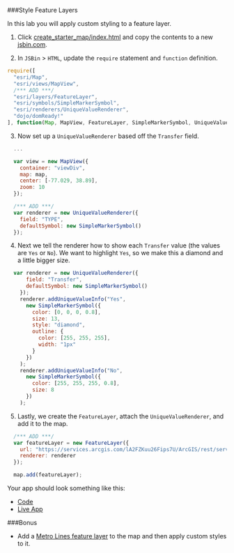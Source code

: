 ###Style Feature Layers

In this lab you will apply custom styling to a feature layer.

1. Click [create_starter_map/index.html](../create_starter_map/index.html) and copy the contents to a new [jsbin.com](http://jsbin.com).

2. In `JSBin` > `HTML`, update the `require` statement and `function` definition.

  ```javascript
  require([
    "esri/Map",
    "esri/views/MapView",
    /*** ADD ***/
    "esri/layers/FeatureLayer",
    "esri/symbols/SimpleMarkerSymbol",
    "esri/renderers/UniqueValueRenderer",
    "dojo/domReady!"
  ], function(Map, MapView, FeatureLayer, SimpleMarkerSymbol, UniqueValueRenderer) {
  ```

3. Now set up a `UniqueValueRenderer` based off the `Transfer` field.

  ```javascript
    ...

    var view = new MapView({
      container: "viewDiv",
      map: map,
      center: [-77.029, 38.89],
      zoom: 10
    });

    /*** ADD ***/
    var renderer = new UniqueValueRenderer({
      field: "TYPE",
      defaultSymbol: new SimpleMarkerSymbol()
    });
  ```

4. Next we tell the renderer how to show each `Transfer` value (the values are `Yes` or `No`). We want to highlight `Yes`, so we make this a diamond and a little bigger size.

  ```javascript
    var renderer = new UniqueValueRenderer({
        field: "Transfer",
        defaultSymbol: new SimpleMarkerSymbol()
      });
      renderer.addUniqueValueInfo("Yes",
        new SimpleMarkerSymbol({
          color: [0, 0, 0, 0.8],
          size: 13,
          style: "diamond",
          outline: {
            color: [255, 255, 255],
            width: "1px"
          }
        })
      );
      renderer.addUniqueValueInfo("No",
        new SimpleMarkerSymbol({
          color: [255, 255, 255, 0.8],
          size: 8
        })
      );
  ```

5. Lastly, we create the `FeatureLayer`, attach the `UniqueValueRenderer`, and add it to the map.

  ```javascript
    /*** ADD ***/
    var featureLayer = new FeatureLayer({
      url: "https://services.arcgis.com/lA2FZKuu26Fips7U/ArcGIS/rest/services/MetroStops/FeatureServer/0",
      renderer: renderer 
    });

    map.add(featureLayer);
  ```

Your app should look something like this:
 * [Code](index.html)
 * [Live App](http://jofraley.github.io/Hacking_JavaScript/labs/jsapi/style_feature_layer/index.html)

###Bonus
 * Add a [Metro Lines feature layer](http://services.arcgis.com/lA2FZKuu26Fips7U/ArcGIS/rest/services/MetroLines/FeatureServer/0) to the map and then apply custom styles to it.
